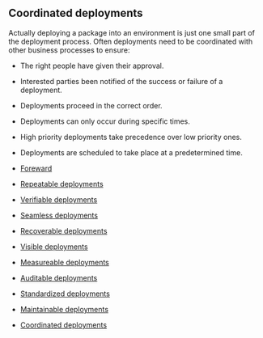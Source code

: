 ## Coordinated deployments

Actually deploying a package into an environment is just one small part of the deployment process. Often deployments need to be coordinated with other business processes to ensure:

* The right people have given their approval.
* Interested parties been notified of the success or failure of a deployment.
* Deployments proceed in the correct order.
* Deployments can only occur during specific times.
* High priority deployments take precedence over low priority ones.
* Deployments are scheduled to take place at a predetermined time.

* [Foreward](../chapter0/index.md)
* [Repeatable deployments](../chapter1/index.md)
* [Verifiable deployments](../chapter2/index.md)
* [Seamless deployments](../chapter3/index.md)
* [Recoverable deployments](../chapter4/index.md)
* [Visible deployments](../chapter5/index.md)
* [Measureable deployments](../chapter6/index.md)
* [Auditable deployments](../chapter7/index.md)
* [Standardized deployments](../chapter8/index.md)
* [Maintainable deployments](../chapter9/index.md)
* [Coordinated deployments](../chapter10/index.md)